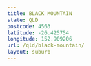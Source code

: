 ```yaml
---
title: BLACK MOUNTAIN
state: QLD
postcode: 4563
latitude: -26.425754
longitude: 152.909206
url: /qld/black-mountain/
layout: suburb
---
```

